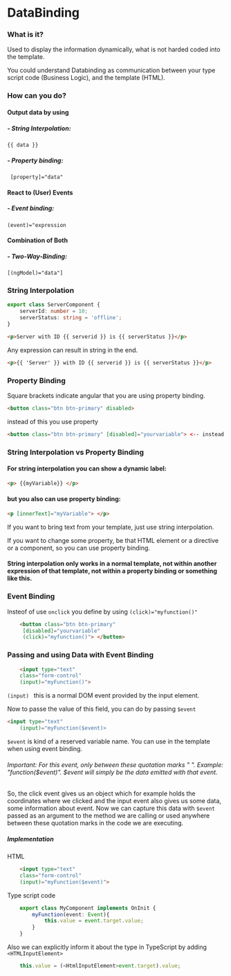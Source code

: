 # DataBinding

### What is it?
Used to display the information dynamically, what is not harded coded into the template.

You could understand Databinding as communication between your type script code (Business Logic), and the template (HTML).

### How can  you do?
#### Output data by using
##### - String Interpolation:
```{{ data }}```

##### - Property binding:
``` [property]="data"```

#### React to (User) Events
##### - Event binding:
```(event)="expression```

#### Combination of Both
##### - Two-Way-Binding:
```[(ngModel)="data"]```

### String Interpolation
```ts
export class ServerComponent {
    serverId: number = 10;
    serverStatus: string = 'offline';
}
```
```html
<p>Server with ID {{ serverid }} is {{ serverStatus }}</p>
```
Any expression can result in string in the end.
```html
<p>{{ 'Server' }} with ID {{ serverid }} is {{ serverStatus }}</p>
```

### Property Binding
Square brackets indicate angular that you are using property binding.
```html
<button class="btn btn-primary" disabled>
```
instead of this you use property
```html
<button class="btn btn-primary" [disabled]="yourvariable"> <-- instead of this you use property>
```

### String Interpolation vs Property Binding
#### For string interpolation you can show a dynamic label:
```html
<p> {{myVariable}} </p>
```
#### but you also can use property binding:
```html
<p [innerText]="myVariable"> </p>
```
If you want to bring text from your template, just use string interpolation.

If you want to change some property, be that HTML element or a directive or a component, so you can use property binding.

#### String interpolation only works in a normal template, not within another expression of that template, not within a property binding or something like this.


### Event Binding
Insteof of use ``` onclick ``` you define by using ``` (click)="myfunction()" ```

```html
    <button class="btn btn-primary"
     [disabled]="yourvariable"
     (click)="myfunction()"> </button>
```

### Passing and using Data with Event Binding
```html
    <input type="text"
    class="form-control"
    (input)="myFunction()">

```
```(input) ``` this is a normal DOM event provided by the input element.

Now to passe the value of this field, you can do by passing ```$event ```

```html
<input type="text"
    (input)="myFunction($event)>

```

```$event``` is kind of a reserved variable name. You can use in the template when using event binding.

###### Important: For this event, only between these quotation marks " ". Example: "function($event)". $event will simply be the data emitted with that event.
So, the click event gives us an object which for example holds the coordinates where we clicked and the input event also gives us some data, some information about event. Now we can capture this data with ```$event``` passed as an argument to the method we are calling or used anywhere between these quotation marks in the code we are executing.

##### Implementation
HTML
```html
    <input type="text"
    class="form-control"
    (input)="myFunction($event)">

```
Type script code
```ts
    export class MyComponent implements OnInit {
        myFunction(event: Event){
            this.value = event.target.value;
        }
    }
```
Also we can explicitly inform it about the type in TypeScript by adding ```<HTMLInputElement>```
```ts
    this.value = (<HtmlInputElement>event.target).value;
```
